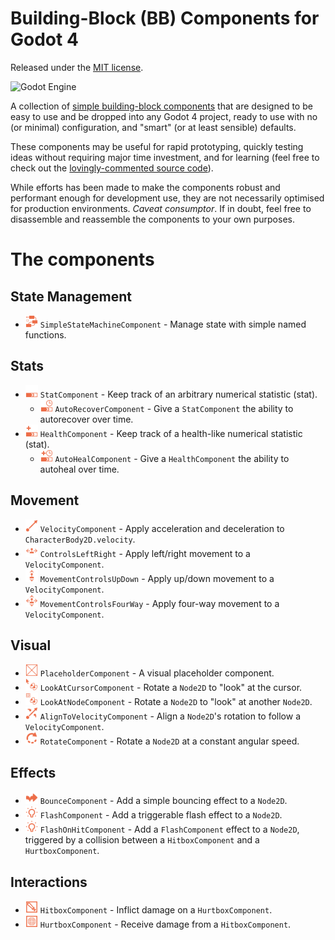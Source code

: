 # Building-Block (BB) Components for Godot 4

Released under the [MIT license](LICENSE).

![Godot Engine](https://img.shields.io/badge/GODOT-%23FFFFFF.svg?style=for-the-badge&logo=godot-engine)

A collection of [simple building-block components](doc/README.md) that are designed to be easy to use and be dropped into any Godot 4 project, ready to use with no (or minimal) configuration, and "smart" (or at least sensible) defaults.

These components may be useful for rapid prototyping, quickly testing ideas without requiring major time investment, and for learning (feel free to check out the [lovingly-commented source code](addons/bb-components/)).

While efforts has been made to make the components robust and performant enough for development use, they are not necessarily optimised for production environments. *Caveat consumptor*.  If in doubt, feel free to disassemble and reassemble the components to your own purposes.

# The components

## State Management

- <img src="addons/bb-components/state/simple_state_machine.svg" width="20" height="20"> `SimpleStateMachineComponent` - Manage state with simple named functions.

## Stats

- <img src="addons/bb-components/stat/stat.svg" width="20" height="20"> `StatComponent` - Keep track of an arbitrary numerical statistic (stat).
	- <img src="addons/bb-components/stat/auto_recover.svg" width="20" height="20"> `AutoRecoverComponent` - Give a `StatComponent` the ability to autorecover over time.
- <img src="addons/bb-components/stat/health.svg" width="20" height="20"> `HealthComponent` - Keep track of a health-like numerical statistic (stat).
	- <img src="addons/bb-components/stat/auto_heal.svg" width="20" height="20"> `AutoHealComponent` - Give a `HealthComponent` the ability to autoheal over time.

## Movement

- <img src="addons/bb-components/movement/velocity.svg" width="20" height="20"> `VelocityComponent` - Apply acceleration and deceleration to `CharacterBody2D.velocity`.
- <img src="addons/bb-components/movement/controls_left_right.svg" width="20" height="20"> `ControlsLeftRight` - Apply left/right movement to a `VelocityComponent`.
- <img src="addons/bb-components/movement/controls_up_down.svg" width="20" height="20"> `MovementControlsUpDown` - Apply up/down movement to a `VelocityComponent`.
- <img src="addons/bb-components/movement/controls_four_way.svg" width="20" height="20"> `MovementControlsFourWay` - Apply four-way movement to a `VelocityComponent`.

## Visual

- <img src="addons/bb-components/visual/placeholder.svg" width="20" height="20"> `PlaceholderComponent` - A visual placeholder component.
- <img src="addons/bb-components/visual/look_at_cursor.svg" width="20" height="20"> `LookAtCursorComponent` - Rotate a `Node2D` to "look" at the cursor.
- <img src="addons/bb-components/visual/look_at_node.svg" width="20" height="20"> `LookAtNodeComponent` - Rotate a `Node2D` to "look" at another `Node2D`.
- <img src="addons/bb-components/visual/align_to_velocity.svg" width="20" height="20"> `AlignToVelocityComponent` - Align a `Node2D`'s rotation to follow a `VelocityComponent`.
- <img src="addons/bb-components/visual/rotate.svg" width="20" height="20"> `RotateComponent` - Rotate a `Node2D` at a constant angular speed.

## Effects

- <img src="addons/bb-components/effect/bounce_component.svg" width="20" height="20"> `BounceComponent` - Add a simple bouncing effect to a `Node2D`.
- <img src="addons/bb-components/effect/flash_component.svg" width="20" height="20"> `FlashComponent` - Add a triggerable flash effect to a `Node2D`.
- <img src="addons/bb-components/effect/flash_component.svg" width="20" height="20"> `FlashOnHitComponent` - Add a `FlashComponent` effect to a `Node2D`, triggered by a collision between a `HitboxComponent` and a `HurtboxComponent`.

## Interactions

- <img src="addons/bb-components/interact/hitbox.svg" width="20" height="20"> `HitboxComponent` - Inflict damage on a `HurtboxComponent`.
- <img src="addons/bb-components/interact/hurtbox.svg" width="20" height="20"> `HurtboxComponent` - Receive damage from a `HitboxComponent`.
